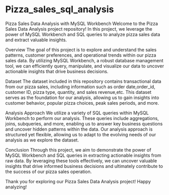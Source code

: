 # Pizza_sales_sql_analysis

Pizza Sales Data Analysis with MySQL Workbench
Welcome to the Pizza Sales Data Analysis project repository! In this project, we leverage the power of MySQL Workbench and SQL queries to analyze pizza sales data and extract valuable insights.

Overview
The goal of this project is to explore and understand the sales patterns, customer preferences, and operational trends within our pizza sales data. By utilizing MySQL Workbench, a robust database management tool, we can efficiently query, manipulate, and visualize our data to uncover actionable insights that drive business decisions.

Dataset
The dataset included in this repository contains transactional data from our pizza sales, including information such as order date,order_id, customer ID, pizza type, quantity, and sales revenue,etc. This dataset serves as the foundation for our analysis, allowing us to gain insights into customer behavior, popular pizza choices, peak sales periods, and more.

Analysis Approach
We utilize a variety of SQL queries within MySQL Workbench to perform our analysis. These queries include aggregations, joins, subqueries, and more, enabling us to answer key business questions and uncover hidden patterns within the data. Our analysis approach is structured yet flexible, allowing us to adapt to the evolving needs of our analysis as we explore the dataset.

Conclusion
Through this project, we aim to demonstrate the power of MySQL Workbench and SQL queries in extracting actionable insights from raw data. By leveraging these tools effectively, we can uncover valuable insights that drive informed business decisions and ultimately contribute to the success of our pizza sales operation.

Thank you for exploring our Pizza Sales Data Analysis project! Happy analyzing!
